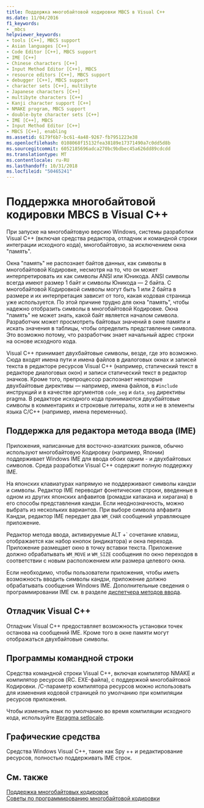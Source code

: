 ```yaml
---
title: Поддержка многобайтовой кодировки MBCS в Visual C++
ms.date: 11/04/2016
f1_keywords:
- _mbcs
helpviewer_keywords:
- tools [C++], MBCS support
- Asian languages [C++]
- Code Editor [C++], MBCS support
- IME [C++]
- Chinese characters [C++]
- Input Method Editor [C++], MBCS
- resource editors [C++], MBCS support
- debugger [C++], MBCS support
- character sets [C++], multibyte
- Japanese characters [C++]
- multibyte characters [C++]
- Kanji character support [C++]
- NMAKE program, MBCS support
- double-byte character sets [C++]
- IME [C++], MBCS
- Input Method Editor [C++]
- MBCS [C++], enabling
ms.assetid: 6179f6b7-bc61-4a48-9267-fb7951223e38
ms.openlocfilehash: 0108068f15132fea38189e17371490a7c0dd5d8b
ms.sourcegitcommit: 6052185696adca270bc9bdbec45a626dd89cdcdd
ms.translationtype: MT
ms.contentlocale: ru-RU
ms.lasthandoff: 10/31/2018
ms.locfileid: "50465241"
---
```

# <a name="mbcs-support-in-visual-c"></a>Поддержка многобайтовой кодировки MBCS в Visual C++

При запуске на многобайтовую версию Windows, системы разработки Visual C++ (включая средства редактора, отладчик и командной строки интеграции исходного кода), многобайтовую, за исключением окна "память".

Окна "память" не распознает байтов данных, как символы в многобайтовой Кодировке, несмотря на то, что он может интерпретировать их как символы ANSI или Юникода. ANSI символы всегда имеют размер 1 байт и символы Юникода — 2 байта. С многобайтовой Кодировкой символы могут быть 1 или 2 байта в размере и их интерпретация зависит от того, какая кодовая страница уже используется. По этой причине трудно для окна "память", чтобы надежно отобразить символы в многобайтовой Кодировке. Окна "память" не может знать, какой байт является началом символа. Разработчик может просмотреть байтовых значений в окне памяти и искать значения в таблицы, чтобы определить представление символа. Это возможно потому, что разработчик знает начальный адрес строки на основе исходного кода.

Visual C++ принимает двухбайтовые символы, везде, где это возможно. Сюда входят имена пути и имена файлов в диалоговых окнах и записей текста в редакторе ресурсов Visual C++ (например, статический текст в редакторе диалоговых окон) и записи статический текст в редактор значков. Кроме того, препроцессор распознает некоторые двухбайтовые директивы — например, имена файлов, в `#include` инструкций и в качестве аргументов `code_seg` и `data_seg` директивы pragma. В редакторе исходного кода принимаются двухбайтовые символы в комментариях и строковые литералы, хотя и не в элементы языка C/C++ (например, имена переменных).

##  <a name="_core_support_for_the_input_method_editor_.28.ime.29"></a> Поддержка для редактора метода ввода (IME)

Приложения, написанные для восточно-азиатских рынков, обычно используют многобайтовую Кодировку (например, Японии) поддерживает Windows IME для ввода обоих одним - и двухбайтовых символов. Среда разработки Visual C++ содержит полную поддержку IME.

На японских клавиатурах напрямую не поддерживают символы кандзи и символы. Редактор IME переводит фонетические строки, введенные в одном из других японских алфавитов (ромадзи катакана и хирагана) в его способы представления кандзи. Если неоднозначность, можно выбрать из нескольких вариантов. При выборе символа алфавита Кандзи, редактор IME передает два `WM_CHAR` сообщений управляющее приложение.

Редактор метода ввода, активируемые ALT +\` сочетание клавиш, отображается как набор кнопок (индикатора) и окна перехода. Приложение размещает окно в точку вставки текста. Приложение должно обрабатывать `WM_MOVE` и `WM_SIZE` сообщения по окно переходов в соответствии с новым расположением или размера целевого окна.

Если необходимо, чтобы пользователи приложения, чтобы иметь возможность вводить символы кандзи, приложение должно обрабатывать сообщения Windows IME. Дополнительные сведения о программировании IME см. в разделе [диспетчера методов ввода](/windows/desktop/intl/input-method-manager).

## <a name="visual-c-debugger"></a>Отладчик Visual C++

Отладчик Visual C++ предоставляет возможность установки точек останова на сообщений IME. Кроме того в окне памяти могут отображаться двухбайтовые символы.

## <a name="command-line-tools"></a>Программы командной строки

Средства командной строки Visual C++, включая компилятор NMAKE и компилятор ресурсов (RC. EXE-файла), с поддержкой многобайтовой Кодировки. /C-параметр компилятора ресурсов можно использовать для изменения кодовой страницей по умолчанию при компиляции ресурсов приложения.

Чтобы изменить язык по умолчанию во время компиляции исходного кода, используйте [#pragma setlocale](../preprocessor/setlocale.md).

## <a name="graphical-tools"></a>Графические средства

Средства Windows Visual C++, такие как Spy ++ и редактирование ресурсов, полностью поддерживать IME строк.

## <a name="see-also"></a>См. также

[Поддержка многобайтовых кодировок](../text/support-for-multibyte-character-sets-mbcss.md)<br/>
[Советы по программированию многобайтовой кодировки](../text/mbcs-programming-tips.md)